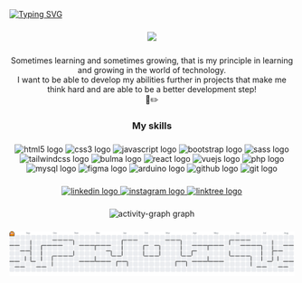 <a href="https://git.io/typing-svg"  align="center"><img src="https://readme-typing-svg.demolab.com?font=Shadows+Into+Light+Two&size=25&duration=3000&pause=1000&background=27FFBD00&center=true&random=true&width=435&lines=Hi+I+am+Faris+Iskandar+Hafidz%F0%9F%91%8B" alt="Typing SVG"  align="center" /></a>

###

<div align="center">
  <img height="300" src="https://media2.giphy.com/media/v1.Y2lkPTc5MGI3NjExdzUwaTgyOGRoaTN1c2w4MDY2OG9tdm82djRlYnZhb3A3Z2VzdnBlYyZlcD12MV9pbnRlcm5hbF9naWZfYnlfaWQmY3Q9Zw/1ZlXGtKFZvsfS/giphy.gif"  />
</div>

###

<p align="center">Sometimes learning and sometimes growing, that is my principle in learning and growing in the world of technology.<br>I want to be able to develop my abilities further in projects that make me think hard and are able to be a better development step!<br>🌱✏️</p>

###

<h3 align="center">My skills</h3>

###

<div align="center">
  <img src="https://cdn.jsdelivr.net/gh/devicons/devicon/icons/html5/html5-original.svg" style="height:30px; width:30px;" alt="html5 logo" />
  <img src="https://cdn.jsdelivr.net/gh/devicons/devicon/icons/css3/css3-original.svg" style="height:30px; width:30px;" alt="css3 logo" />
  <img src="https://cdn.jsdelivr.net/gh/devicons/devicon/icons/javascript/javascript-original.svg" style="height:30px; width:30px;" alt="javascript logo" />
  <img src="https://cdn.jsdelivr.net/gh/devicons/devicon/icons/bootstrap/bootstrap-original.svg" style="height:30px; width:30px;" alt="bootstrap logo" />
  <img src="https://cdn.jsdelivr.net/gh/devicons/devicon/icons/sass/sass-original.svg" style="height:30px; width:30px;" alt="sass logo" />
  <img src="https://cdn.jsdelivr.net/gh/devicons/devicon/icons/tailwindcss/tailwindcss-original-wordmark.svg" style="height:30px; width:30px;" alt="tailwindcss logo" />
  <img src="https://cdn.jsdelivr.net/gh/devicons/devicon/icons/bulma/bulma-plain.svg" style="height:30px; width:30px;" alt="bulma logo" />
  <img src="https://cdn.jsdelivr.net/gh/devicons/devicon/icons/react/react-original.svg" style="height:30px; width:30px;" alt="react logo" />
  <img src="https://cdn.jsdelivr.net/gh/devicons/devicon/icons/vuejs/vuejs-original.svg" style="height:30px; width:30px;" alt="vuejs logo" />
  <img src="https://cdn.jsdelivr.net/gh/devicons/devicon/icons/php/php-original.svg" style="height:30px; width:30px;" alt="php logo" />
  <img src="https://cdn.jsdelivr.net/gh/devicons/devicon/icons/mysql/mysql-original.svg" style="height:30px; width:30px;" alt="mysql logo" />
  <img src="https://cdn.jsdelivr.net/gh/devicons/devicon/icons/figma/figma-original.svg" style="height:30px; width:30px;" alt="figma logo" />
  <img src="https://cdn.jsdelivr.net/gh/devicons/devicon/icons/arduino/arduino-original.svg" style="height:30px; width:30px;" alt="arduino logo" />
  <img src="https://cdn.jsdelivr.net/gh/devicons/devicon/icons/github/github-original.svg" style="height:30px; width:30px;" alt="github logo" />
  <img src="https://cdn.jsdelivr.net/gh/devicons/devicon/icons/git/git-original.svg" style="height:30px; width:30px;" alt="git logo" />
</div>

###

<div align="center">
  <a href="https://www.linkedin.com/in/farisiskandarhafidz/" target="_blank">
    <img src="https://img.shields.io/static/v1?message=LinkedIn&logo=linkedin&label=&color=0077B5&logoColor=white&labelColor=&style=for-the-badge" height="40" alt="linkedin logo"  />
  </a>
  <a href="https://www.instagram.com/al_hafidz_295/" target="_blank">
    <img src="https://img.shields.io/static/v1?message=Instagram&logo=instagram&label=&color=E4405F&logoColor=white&labelColor=&style=for-the-badge" height="40" alt="instagram logo"  />
  </a>
  <a href="https://linktr.ee/hafzz11" target="_blank">
    <img src="https://img.shields.io/static/v1?message=Linktree&logo=linktree&label=&color=1de9b6&logoColor=white&labelColor=&style=for-the-badge" height="40" alt="linktree logo"  />
  </a>
</div>

###

<div align="center">
  <img src="https://github-readme-activity-graph.vercel.app/graph?username=Hafezaul&radius=16&theme=react&area=true&order=5" height="300" alt="activity-graph graph"  />
</div>

###

<picture>
  <source media="(prefers-color-scheme: dark)" srcset="https://raw.githubusercontent.com/Hafezaul/Hafezaul/output/pacman-contribution-graph-dark.svg">
  <source media="(prefers-color-scheme: light)" srcset="https://raw.githubusercontent.com/Hafezaul/Hafezaul/output/pacman-contribution-graph.svg">
  <img alt="pacman contribution graph" src="https://raw.githubusercontent.com/Hafezaul/Hafezaul/output/pacman-contribution-graph.svg">
</picture>

###
